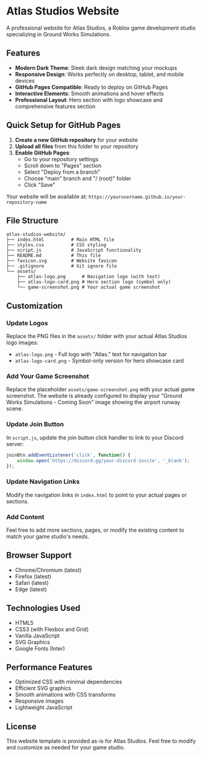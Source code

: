 # Atlas Studios Website

A professional website for Atlas Studios, a Roblox game development studio specializing in Ground Works Simulations.

## Features

- **Modern Dark Theme**: Sleek dark design matching your mockups
- **Responsive Design**: Works perfectly on desktop, tablet, and mobile devices
- **GitHub Pages Compatible**: Ready to deploy on GitHub Pages
- **Interactive Elements**: Smooth animations and hover effects
- **Professional Layout**: Hero section with logo showcase and comprehensive features section

## Quick Setup for GitHub Pages

1. **Create a new GitHub repository** for your website
2. **Upload all files** from this folder to your repository
3. **Enable GitHub Pages**:
   - Go to your repository settings
   - Scroll down to "Pages" section
   - Select "Deploy from a branch"
   - Choose "main" branch and "/ (root)" folder
   - Click "Save"

Your website will be available at: `https://yourusername.github.io/your-repository-name`

## File Structure

```
atlas-studios-website/
├── index.html          # Main HTML file
├── styles.css          # CSS styling
├── script.js           # JavaScript functionality
├── README.md           # This file
├── favicon.svg         # Website favicon
├── .gitignore          # Git ignore file
└── assets/
    ├── atlas-logo.png      # Navigation logo (with text)
    ├── atlas-logo-card.png # Hero section logo (symbol only)
    └── game-screenshot.png # Your actual game screenshot
```

## Customization

### Update Logos
Replace the PNG files in the `assets/` folder with your actual Atlas Studios logo images:
- `atlas-logo.png` - Full logo with "Atlas." text for navigation bar
- `atlas-logo-card.png` - Symbol-only version for hero showcase card

### Add Your Game Screenshot
Replace the placeholder `assets/game-screenshot.png` with your actual game screenshot. The website is already configured to display your "Ground Works Simulations - Coming Soon" image showing the airport runway scene.

### Update Join Button
In `script.js`, update the join button click handler to link to your Discord server:

```javascript
joinBtn.addEventListener('click', function() {
    window.open('https://discord.gg/your-discord-invite', '_blank');
});
```

### Update Navigation Links
Modify the navigation links in `index.html` to point to your actual pages or sections.

### Add Content
Feel free to add more sections, pages, or modify the existing content to match your game studio's needs.

## Browser Support

- Chrome/Chromium (latest)
- Firefox (latest)
- Safari (latest)
- Edge (latest)

## Technologies Used

- HTML5
- CSS3 (with Flexbox and Grid)
- Vanilla JavaScript
- SVG Graphics
- Google Fonts (Inter)

## Performance Features

- Optimized CSS with minimal dependencies
- Efficient SVG graphics
- Smooth animations with CSS transforms
- Responsive images
- Lightweight JavaScript

## License

This website template is provided as-is for Atlas Studios. Feel free to modify and customize as needed for your game studio.
